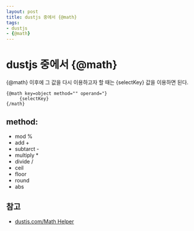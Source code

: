 ```yaml
---
layout: post
title: dustjs 중에서 {@math}
tags: 
- dustjs
- {@math}
---
```


# dustjs 중에서 {@math}

{@math} 이후에 그 값을 다시 이용하고자 할 때는 {selectKey} 값을 이용하면 된다. 

~~~
{@math key=object method="" operand="}
     {selectKey}
{/math}
~~~

## method:

* mod %
* add + 
* subtarct - 
* multiply * 
* divide / 
* ceil
* floor
* round
* abs


## 참고 

* [dustjs.com/Math Helper](http://www.dustjs.com/guides/dust-helpers/#math-helper)